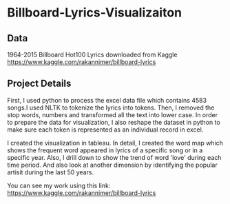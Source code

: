 # Billboard-Lyrics-Visualizaiton

## Data

1964-2015 Billboard Hot100 Lyrics downloaded from Kaggle
https://www.kaggle.com/rakannimer/billboard-lyrics


## Project Details

First, I used python to process the excel data file which contains 4583 songs.I used NLTK to tokenize the lyrics into tokens. Then, I removed the stop words, numbers and transformed all the text into lower case. In order to prepare the data for visualization, I also reshape the dataset in python to make sure each token is represented as an individual record in excel.

I created the visualization in tableau. In detail, I created the word map which shows the frequent word appeared in lyrics of a specific song or in a specific year. Also, I drill down to show the trend of word 'love' during each time period. And also look at another dimension by identifying the popular artisit during the last 50 years.

You can see my work using this link: https://www.kaggle.com/rakannimer/billboard-lyrics

